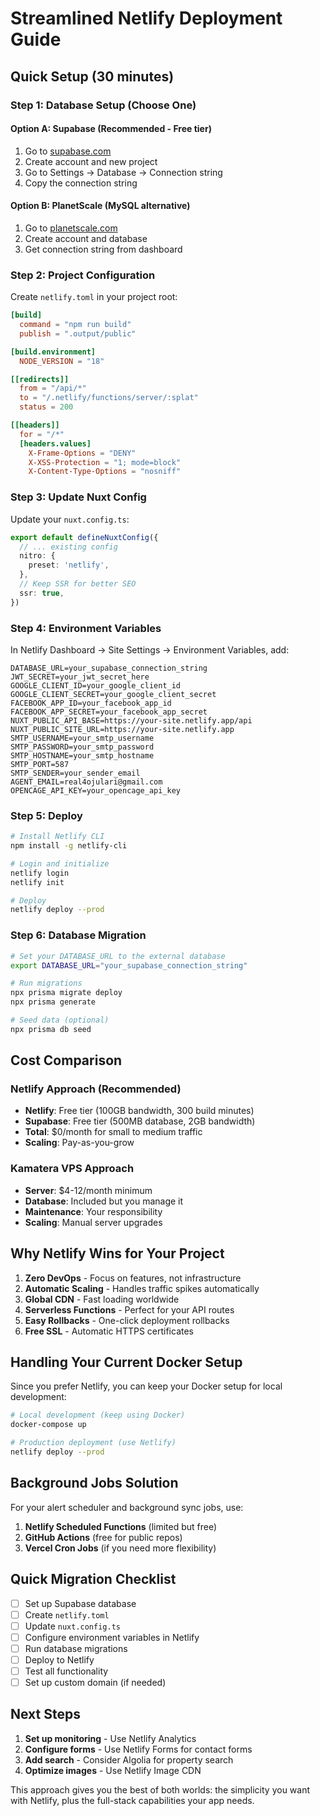 # Streamlined Netlify Deployment Guide

## Quick Setup (30 minutes)

### Step 1: Database Setup (Choose One)

#### Option A: Supabase (Recommended - Free tier)
1. Go to [supabase.com](https://supabase.com)
2. Create account and new project
3. Go to Settings → Database → Connection string
4. Copy the connection string

#### Option B: PlanetScale (MySQL alternative)
1. Go to [planetscale.com](https://planetscale.com)
2. Create account and database
3. Get connection string from dashboard

### Step 2: Project Configuration

Create `netlify.toml` in your project root:

```toml
[build]
  command = "npm run build"
  publish = ".output/public"

[build.environment]
  NODE_VERSION = "18"

[[redirects]]
  from = "/api/*"
  to = "/.netlify/functions/server/:splat"
  status = 200

[[headers]]
  for = "/*"
  [headers.values]
    X-Frame-Options = "DENY"
    X-XSS-Protection = "1; mode=block"
    X-Content-Type-Options = "nosniff"
```

### Step 3: Update Nuxt Config

Update your `nuxt.config.ts`:

```typescript
export default defineNuxtConfig({
  // ... existing config
  nitro: {
    preset: 'netlify',
  },
  // Keep SSR for better SEO
  ssr: true,
})
```

### Step 4: Environment Variables

In Netlify Dashboard → Site Settings → Environment Variables, add:

```
DATABASE_URL=your_supabase_connection_string
JWT_SECRET=your_jwt_secret_here
GOOGLE_CLIENT_ID=your_google_client_id
GOOGLE_CLIENT_SECRET=your_google_client_secret
FACEBOOK_APP_ID=your_facebook_app_id
FACEBOOK_APP_SECRET=your_facebook_app_secret
NUXT_PUBLIC_API_BASE=https://your-site.netlify.app/api
NUXT_PUBLIC_SITE_URL=https://your-site.netlify.app
SMTP_USERNAME=your_smtp_username
SMTP_PASSWORD=your_smtp_password
SMTP_HOSTNAME=your_smtp_hostname
SMTP_PORT=587
SMTP_SENDER=your_sender_email
AGENT_EMAIL=real4ojulari@gmail.com
OPENCAGE_API_KEY=your_opencage_api_key
```

### Step 5: Deploy

```bash
# Install Netlify CLI
npm install -g netlify-cli

# Login and initialize
netlify login
netlify init

# Deploy
netlify deploy --prod
```

### Step 6: Database Migration

```bash
# Set your DATABASE_URL to the external database
export DATABASE_URL="your_supabase_connection_string"

# Run migrations
npx prisma migrate deploy
npx prisma generate

# Seed data (optional)
npx prisma db seed
```

## Cost Comparison

### Netlify Approach (Recommended)
- **Netlify**: Free tier (100GB bandwidth, 300 build minutes)
- **Supabase**: Free tier (500MB database, 2GB bandwidth)
- **Total**: $0/month for small to medium traffic
- **Scaling**: Pay-as-you-grow

### Kamatera VPS Approach
- **Server**: $4-12/month minimum
- **Database**: Included but you manage it
- **Maintenance**: Your responsibility
- **Scaling**: Manual server upgrades

## Why Netlify Wins for Your Project

1. **Zero DevOps** - Focus on features, not infrastructure
2. **Automatic Scaling** - Handles traffic spikes automatically
3. **Global CDN** - Fast loading worldwide
4. **Serverless Functions** - Perfect for your API routes
5. **Easy Rollbacks** - One-click deployment rollbacks
6. **Free SSL** - Automatic HTTPS certificates

## Handling Your Current Docker Setup

Since you prefer Netlify, you can keep your Docker setup for local development:

```bash
# Local development (keep using Docker)
docker-compose up

# Production deployment (use Netlify)
netlify deploy --prod
```

## Background Jobs Solution

For your alert scheduler and background sync jobs, use:

1. **Netlify Scheduled Functions** (limited but free)
2. **GitHub Actions** (free for public repos)
3. **Vercel Cron Jobs** (if you need more flexibility)

## Quick Migration Checklist

- [ ] Set up Supabase database
- [ ] Create `netlify.toml`
- [ ] Update `nuxt.config.ts`
- [ ] Configure environment variables in Netlify
- [ ] Run database migrations
- [ ] Deploy to Netlify
- [ ] Test all functionality
- [ ] Set up custom domain (if needed)

## Next Steps

1. **Set up monitoring** - Use Netlify Analytics
2. **Configure forms** - Use Netlify Forms for contact forms
3. **Add search** - Consider Algolia for property search
4. **Optimize images** - Use Netlify Image CDN

This approach gives you the best of both worlds: the simplicity you want with Netlify, plus the full-stack capabilities your app needs.
